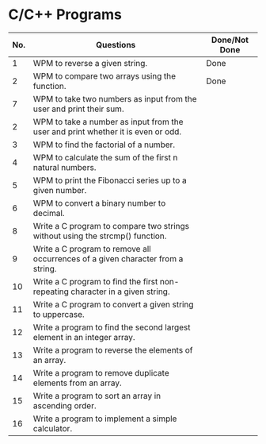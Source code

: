 # C/C++ Programs 

| No.  	| Questions                                                                                    	| Done/Not Done     |
|------	|----------------------------------------------------------------------------------------------	|------------------ |
| 1     | WPM to reverse a given string.                                                                | Done              |
| 2     | WPM to compare two arrays using the function.                                                 | Done              |
| 7    	| WPM to take two numbers as input from the user and print their sum.              	            |                   |
| 2    	| WPM to take a number as input from the user and print whether it is even or odd. 	            |           	      |
| 3    	| WPM to find the factorial of a number.                                           	            |           	      |
| 4     | WPM to calculate the sum of the first n natural numbers.                                      |                   |
| 5     | WPM to print the Fibonacci series up to a given number.                                       |                   |
| 6     | WPM to convert a binary number to decimal.                                                    |                   |
| 8     |Write a C program to compare two strings without using the strcmp() function.                  |                   |
| 9     |Write a C program to remove all occurrences of a given character from a string.                |                   |
| 10    |Write a C program to find the first non-repeating character in a given string.                 |                   |
| 11    |Write a C program to convert a given string to uppercase.                                      |                   |
| 12    |Write a program to find the second largest element in an integer array.                        |                   |
| 13    |Write a program to reverse the elements of an array.                                           |                   |
| 14    |Write a program to remove duplicate elements from an array.                                    |                   |
| 15    |Write a program to sort an array in ascending order.                                           |                   |
| 16    |Write a program to implement a simple calculator.                                              |                   |
